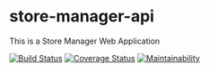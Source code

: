 # store-manager-api
This is a Store Manager Web Application

[![Build Status](https://travis-ci.com/Georgeygigz/store-manager-api.svg?branch=master)](https://travis-ci.com/Georgeygigz/store-manager-api)  [![Coverage Status](https://coveralls.io/repos/github/Georgeygigz/store-manager-api/badge.svg?branch=master)](https://coveralls.io/github/Georgeygigz/store-manager-api?branch=master)   [![Maintainability](https://api.codeclimate.com/v1/badges/e7f6ace7b0d4ccb54c73/maintainability)](https://codeclimate.com/github/Georgeygigz/store-manager-api/maintainability)
